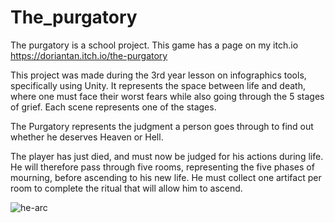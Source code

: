 # The_purgatory
The purgatory is a school project. This game has a page on my itch.io https://doriantan.itch.io/the-purgatory

This project was made during the 3rd year lesson on infographics tools, specifically using Unity. It represents the space between life and death, where one must face their worst fears while also going through the 5 stages of grief. Each scene represents one of the stages.

The Purgatory represents the judgment a person goes through to find out whether he deserves Heaven or Hell.

The player has just died, and must now be judged for his actions during life. He will therefore pass through five rooms, representing the five phases of mourning, before ascending to his new life. He must collect one artifact per room to complete the ritual that will allow him to ascend.

![he-arc](https://github.com/Yuminax/The_purgatory/assets/142225992/a68f0ea0-8b20-4214-a5cf-9365ac97e2ad)
